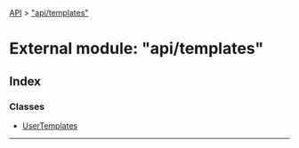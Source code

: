 [API](../README.md) > ["api/templates"](../modules/_api_templates_.md)

# External module: "api/templates"

## Index

### Classes

* [UserTemplates](../classes/_api_templates_.usertemplates.md)

---

